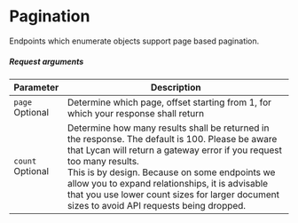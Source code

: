 # Pagination

Endpoints which enumerate objects support page based pagination.

##### Request arguments

<span class="hide">Parameter</span> | <span class="hide">Description</span>
------------------------------------|--------------------------------------
`page`<br><span class="label">Optional</span>|Determine which page, offset starting from 1, for which your response shall return
`count`<br><span class="label">Optional</span>|Determine how many results shall be returned in the response. The default is 100. Please be aware that Lycan will return a gateway error if you request too many results. <br /> This is by design. Because on some endpoints we allow you to expand relationships, it is advisable that you use lower count sizes for larger document sizes to avoid API requests being dropped.

